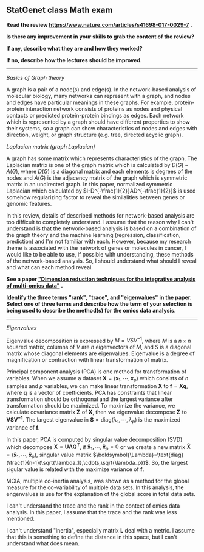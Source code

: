 ## StatGenet class Math exam

**Read the review https://www.nature.com/articles/s41698-017-0029-7 .**

**Is there any improvement in your skills to grab the content of the review?**

**If any, describe what they are and how they worked?**

**If no,  describe how the lectures should be improved.**

---

*Basics of Graph theory*

A graph is a pair of a node(s) and edge(s). In the network-based analysis of molecular biology, many networks can represent with a graph, and nodes and edges have particular meanings in these graphs. For example, protein-protein interaction network consists of proteins as nodes and physical contacts or predicted protein-protein bindings as edges. Each network which is represented by a graph should have different properties to show their systems, so a graph can show characteristics of nodes and edges with direction, weight, or graph structure (e.g. tree, directed acyclic graph). 



*Laplacian matrix (graph Laplacian)*

A graph has some matrix which represents characteristics of the graph. The Laplacian matrix is one of the graph matrix which is calculated by $D(G) - A(G)$, where $D(G)$ is a diagonal matrix and each elements is degrees of the nodes and $A(G)$ is the adjacency matrix of the graph which is symmetric matrix in an undirected graph. In this paper, normalized symmetric Laplacian which calculated by $I-D^{-\frac{1}{2}}AD^{-\frac{1}{2}}$ is used somehow regularizing factor to reveal the similalities between genes or genomic features.



In this review, details of described methods for network-based analysis are too difficult to completely understand. I assume that the reason why I can't understand is that the network-based analysis is based on a combination of the graph theory and the machine learning (regression, classification, prediction) and I'm not familiar with each. However, because my research theme is associated with the network of genes or molecules in cancer, I would like to be able to use, if possible with understanding, these methods of the network-based analysis. So, I should understand what should I reveal and what can each method reveal.



**See a paper ["Dimension reduction techniques for the integrative analysis of multi-omics data"](https://academic.oup.com/bib/article/17/4/628/2240645) .**

**Identify the three terms "rank", "trace", and "eigenvalues" in the paper. Select one of three terms and describe how the term of your selection is being used to describe the method(s) for the omics data analysis.** 

---



*Eigenvalues*

Eigenvalue decomposition is expressed by $M = VSV^{-1}$, where $M$ is a $n\times n$ squared matrix, columns of $V$ are $n$ eigenvectors of $M$, and $S$ is a diagonal matrix whose diagonal elements are eigenvalues. Eigenvalue is a degree of magnification or contraction with linear transformation of matrix.

Principal component analysis (PCA) is one method for transformation of variables. When we assume a dataset $\boldsymbol{X}=(\boldsymbol{x}_1,\cdots,\boldsymbol{x}_p)$ which consists of $n$ samples and $p$ variables, we can make linear transformation $\boldsymbol{X}$ to $\boldsymbol{f}=\boldsymbol{Xq}$, where $\boldsymbol{q}$ is a vector of coefficients. PCA has constraints that linear transformation should be orthogonal and  the largest variance after transformation should be maximized. To maximize the variance, we calculate covariance matrix $\boldsymbol{\Sigma}$ of $\boldsymbol{X}$, then we eigenvalue decompose $\boldsymbol{\Sigma}$ to $\boldsymbol{VSV^{-1}}$. The largest eigenvalue in $\boldsymbol{S}=\text{diag}(\lambda_1,\cdots,\lambda_p)$ is the maximized variance of $\boldsymbol{f}$.

In this paper, PCA is computed by singular value decomposition (SVD) which decompose  $\boldsymbol{X}=\boldsymbol{U\Lambda Q}^T$, if  $\boldsymbol{\bar{x}}_1,\cdots,\boldsymbol{\bar{x}}_p=0$ or we create a new matrix $\boldsymbol{\bar{X}}=(\boldsymbol{\bar{x}}_1,\cdots,\boldsymbol{\bar{x}}_p)$, singular value matrix $\boldsymbol{\Lambda}=\text{diag}(\frac{1}{n-1}(\sqrt{\lambda_1},\cdots,\sqrt{\lambda_p})$. So, the largest sigular value is related with the maximize variance of $\boldsymbol{f}$.

MCIA, multiple co-inertia analysis, was shown as a method for the global measure for the co-variability of multiple data sets. In this analysis, the engenvalues is use for the explanation of the global score in total data sets.



I can't understand the trace and the rank in the context of omics data analysis. In this paper, I assume that the trace and the rank was less mentioned.



I can't understand "inertia", especially matrix $\boldsymbol{L}$ deal with a metric. I assume that this is something to define the distance in this space, but I can't understand what does mean.